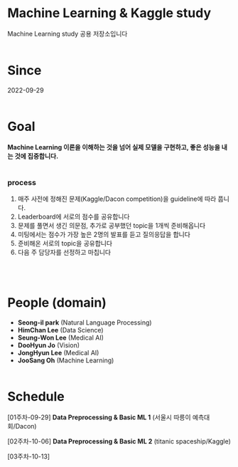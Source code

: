 # Machine Learning & Kaggle study

Machine Learning study 공용 저장소입니다
<br><br>
# Since
2022-09-29
<br><br>
# Goal
**Machine Learning 이론을 이해하는 것을 넘어 실제 모델을 구현하고, 좋은 성능을 내는 것에 집중합니다.**
<br><br>
### process
1. 매주 사전에 정해진 문제(Kaggle/Dacon competition)을 guideline에 따라 풉니다.
2. Leaderboard에 서로의 점수를 공유합니다
3. 문제를 풀면서 생긴 의문점, 추가로 공부했던 topic을 1개씩 준비해옵니다
4. 미팅에서는 점수가 가장 높은 2명의 발표를 듣고 질의응답을 합니다
5. 준비해온 서로의 topic을 공유합니다
6. 다음 주 담당자를 선정하고 마칩니다 

<br><br>
# People (domain)
- **Seong-il park** (Natural Language Processing)
- **HimChan Lee** (Data Science)
- **Seung-Won Lee** (Medical AI)
- **DooHyun Jo** (Vision)
- **JongHyun Lee** (Medical AI)
- **JooSang Oh** (Machine Learning)
<br><br>
# Schedule
[01주차-09-29] **Data Preprocessing & Basic ML 1** (서울시 따릉이 예측대회/Dacon)

[02주차-10-06] **Data Preprocessing & Basic ML 2** (titanic spaceship/Kaggle)

[03주차-10-13]
